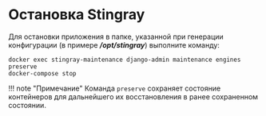 # Остановка Stingray

Для остановки приложения в папке, указанной при генерации конфигурации (в примере ***/opt/stingray***) выполните команду:

    docker exec stingray-maintenance django-admin maintenance engines preserve
    docker-compose stop

!!! note "Примечание"
    Команда `preserve` сохраняет состояние контейнеров для дальнейшего их восстановления в ранее сохраненном состоянии.